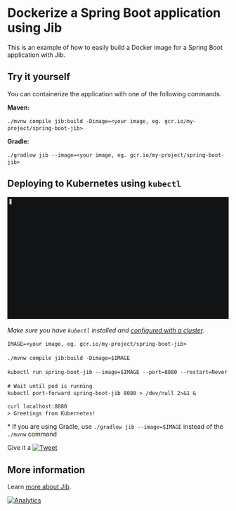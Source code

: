 # Dockerize a Spring Boot application using Jib

This is an example of how to easily build a Docker image for a Spring Boot application with Jib.

## Try it yourself

You can containerize the application with one of the following commands.

**Maven:**
```shell
./mvnw compile jib:build -Dimage=<your image, eg. gcr.io/my-project/spring-boot-jib>
```

**Gradle:**
```shell
./gradlew jib --image=<your image, eg. gcr.io/my-project/spring-boot-jib>
```

## Deploying to Kubernetes using `kubectl`

<!-- Dockerize and deploy a @springboot app to #Kubernetes in seconds @kubernetesio @docker #jib -->
<p align="center">
    <a href="https://twitter.com/intent/tweet?text=Dockerize+and+deploy+a+%40springboot+app+to+%23Kubernetes+in+seconds+%40kubernetesio+%40docker+%23jib&url=https://asciinema.org/a/192977">
    <img src="dockerize-spring-boot-jib.gif" width="600" alt="Dockerize Spring Boot app with Jib and deploy to Kubernetes">
  </a>
</p>

*Make sure you have `kubectl` installed and [configured with a cluster](https://cloud.google.com/kubernetes-engine/docs/how-to/creating-a-cluster).*

```shell
IMAGE=<your image, eg. gcr.io/my-project/spring-boot-jib>

./mvnw compile jib:build -Dimage=$IMAGE

kubectl run spring-boot-jib --image=$IMAGE --port=8080 --restart=Never

# Wait until pod is running
kubectl port-forward spring-boot-jib 8080 > /dev/null 2>&1 &
```
```shell
curl localhost:8080
> Greetings from Kubernetes!
```

\* If you are using Gradle, use `./gradlew jib --image=$IMAGE` instead of the `./mvnw` command

<!-- Run a @springboot app on #Kubernetes in seconds @kubernetesio #jib #java -->
Give it a [![Tweet](https://img.shields.io/twitter/url/http/shields.io.svg?style=social)](https://twitter.com/intent/tweet?text=Run+a+%40springboot+app+on+%23Kubernetes+in+seconds+%40kubernetesio+%23jib+%23java&url=https://github.com/GoogleContainerTools/jib/tree/master/examples/spring-boot-kubernetes&hashtags=docker)

## More information

Learn [more about Jib](https://github.com/GoogleContainerTools/jib).

[![Analytics](https://cloud-tools-for-java-metrics.appspot.com/UA-121724379-2/examples/spring-boot-kubernetes)](https://github.com/igrigorik/ga-beacon)
